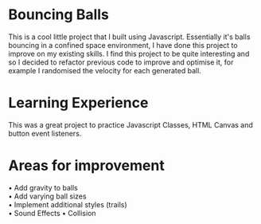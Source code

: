 # Bouncing Balls
This is a cool little project that I built using Javascript. Essentially it's balls bouncing in a confined space environment, I have done this project to improve on my existing skills. I find this project to be quite interesting and so I decided to refactor previous code to improve and optimise it, for example I randomised the velocity for each generated ball.

# Learning Experience
This was a great project to practice Javascript Classes, HTML Canvas and button event listeners. 

# Areas for improvement 
• Add gravity to balls <br>
• Add varying ball sizes <br>
• Implement additional styles (trails) <br>
• Sound Effects
• Collision 
